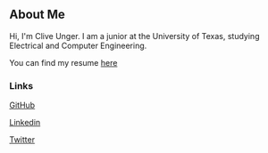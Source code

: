 ## About Me

Hi, I'm Clive Unger. I am a junior at the University of Texas, studying Electrical and Computer Engineering.

You can find my resume [here](https://github.com/CliveJUnger/clivejunger.github.io/blob/master/CliveUngerResume2018.pdf)

### Links

[GitHub](https://github.com/CliveJUnger)

[Linkedin](www.linkedin.com/in/cliveunger)

[Twitter](https://twitter.com/cliveunger)

